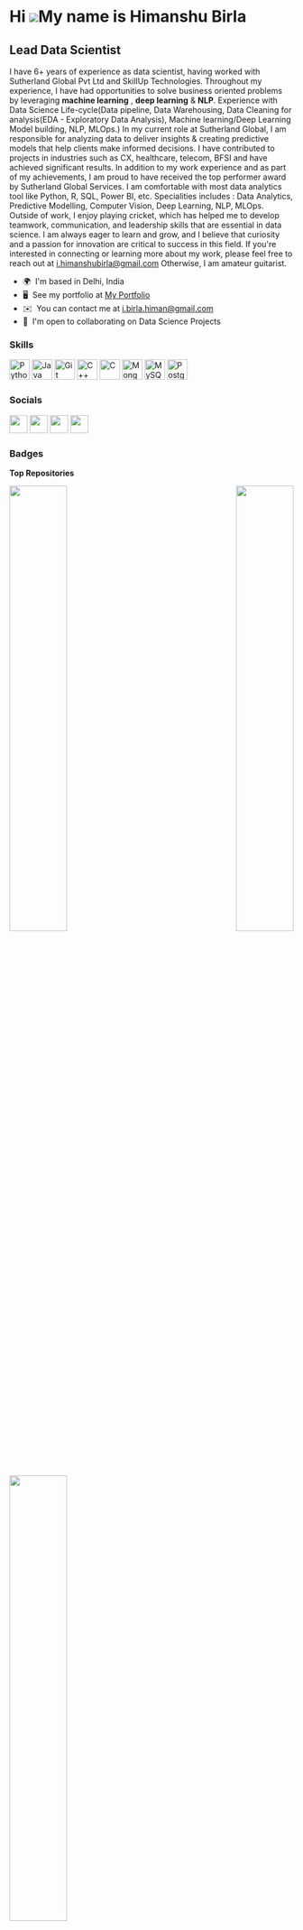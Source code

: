 Hi ![](https://user-images.githubusercontent.com/18350557/176309783-0785949b-9127-417c-8b55-ab5a4333674e.gif)My name is Himanshu Birla
======================================================================================================================================

Lead Data Scientist
-------------------

I have 6+ years of experience as data scientist, having worked with Sutherland Global Pvt Ltd and SkillUp Technologies. Throughout my experience, I have had opportunities to solve business oriented problems by leveraging **machine learning** , **deep learning** & **NLP**. Experience with Data Science Life-cycle(Data pipeline, Data Warehousing, Data Cleaning for analysis(EDA - Exploratory Data Analysis), Machine learning/Deep Learning Model building, NLP, MLOps.) In my current role at Sutherland Global, I am responsible for analyzing data to deliver insights & creating predictive models that help clients make informed decisions. I have contributed to projects in industries such as CX, healthcare, telecom, BFSI and have achieved significant results. In addition to my work experience and as part of my achievements, I am proud to have received the top performer award by Sutherland Global Services. I am comfortable with most data analytics tool like Python, R, SQL, Power BI, etc. Specialities includes : Data Analytics, Predictive Modelling, Computer Vision, Deep Learning, NLP, MLOps. Outside of work, I enjoy playing cricket, which has helped me to develop teamwork, communication, and leadership skills that are essential in data science. I am always eager to learn and grow, and I believe that curiosity and a passion for innovation are critical to success in this field. If you're interested in connecting or learning more about my work, please feel free to reach out at i.himanshubirla@gmail.com Otherwise, I am amateur guitarist.

* 🌍  I'm based in Delhi, India
* 🖥️  See my portfolio at [My Portfolio](http://github.com/himanshubirla)
* ✉️  You can contact me at [i.birla.himan@gmail.com](mailto:i.birla.himan@gmail.com)
* 🤝  I'm open to collaborating on Data Science Projects

### Skills


<p align="left">
<a href="https://www.python.org/" target="_blank" rel="noreferrer"><img src="https://raw.githubusercontent.com/danielcranney/readme-generator/main/public/icons/skills/python-colored.svg" width="36" height="36" alt="Python" /></a>
<a href="https://www.oracle.com/java/" target="_blank" rel="noreferrer"><img src="https://raw.githubusercontent.com/danielcranney/readme-generator/main/public/icons/skills/java-colored.svg" width="36" height="36" alt="Java" /></a>
<a href="https://git-scm.com/" target="_blank" rel="noreferrer"><img src="https://raw.githubusercontent.com/danielcranney/readme-generator/main/public/icons/skills/git-colored.svg" width="36" height="36" alt="Git" /></a>
<a href="https://docs.microsoft.com/en-us/cpp/?view=msvc-170" target="_blank" rel="noreferrer"><img src="https://raw.githubusercontent.com/danielcranney/readme-generator/main/public/icons/skills/cplusplus-colored.svg" width="36" height="36" alt="C++" /></a>
<a href="https://docs.microsoft.com/en-us/cpp/?view=msvc-170" target="_blank" rel="noreferrer"><img src="https://raw.githubusercontent.com/danielcranney/readme-generator/main/public/icons/skills/c-colored.svg" width="36" height="36" alt="C" /></a>
<a href="https://www.mongodb.com/" target="_blank" rel="noreferrer"><img src="https://raw.githubusercontent.com/danielcranney/readme-generator/main/public/icons/skills/mongodb-colored.svg" width="36" height="36" alt="MongoDB" /></a>
<a href="https://www.mysql.com/" target="_blank" rel="noreferrer"><img src="https://raw.githubusercontent.com/danielcranney/readme-generator/main/public/icons/skills/mysql-colored.svg" width="36" height="36" alt="MySQL" /></a>
<a href="https://www.postgresql.org/" target="_blank" rel="noreferrer"><img src="https://raw.githubusercontent.com/danielcranney/readme-generator/main/public/icons/skills/postgresql-colored.svg" width="36" height="36" alt="PostgreSQL" /></a>
</p>


### Socials

<p align="left"> <a href="https://www.github.com/himanshubirla" target="_blank" rel="noreferrer"><img src="https://raw.githubusercontent.com/danielcranney/readme-generator/main/public/icons/socials/github.svg" width="32" height="32" /></a> <a href="https://www.linkedin.com/in/birlahimanshu/" target="_blank" rel="noreferrer"><img src="https://raw.githubusercontent.com/danielcranney/readme-generator/main/public/icons/socials/linkedin.svg" width="32" height="32" /></a> <a href="http://www.medium.com/@himanshubirla" target="_blank" rel="noreferrer"><img src="https://raw.githubusercontent.com/danielcranney/readme-generator/main/public/icons/socials/medium.svg" width="32" height="32" /></a> <a href="https://www.twitter.com/iamhb91" target="_blank" rel="noreferrer"><img src="https://raw.githubusercontent.com/danielcranney/readme-generator/main/public/icons/socials/twitter.svg" width="32" height="32" /></a></p>

### Badges

<b>Top Repositories</b>

<div width="100%" align="center"><a href="https://github.com/himanshubirla/Telecom_Churn" align="left"><img align="left" width="45%" src="https://github-readme-stats.vercel.app/api/pin/?username=himanshubirla&repo=Telecom_Churn&title_color=0891b2&text_color=ffffff&icon_color=0891b2&bg_color=0f172a&hide_border=true&locale=en" /></a><a href="https://github.com/himanshubirla/Surprise-Housing" align="right"><img align="right" width="45%" src="https://github-readme-stats.vercel.app/api/pin/?username=himanshubirla&repo=Surprise-Housing&title_color=0891b2&text_color=ffffff&icon_color=0891b2&bg_color=0f172a&hide_border=true&locale=en" /></a></div><br /><br /><br /><br /><br /><br /><br />

<br /><br /><br /><br /><br />

<div width="100%" align="center"><a href="https://github.com/himanshubirla/BoomBike" align="left"><img align="left" width="45%" src="https://github-readme-stats.vercel.app/api/pin/?username=himanshubirla&repo=BoomBike&title_color=0891b2&text_color=ffffff&icon_color=0891b2&bg_color=0f172a&hide_border=true&locale=en" /></a></div>
